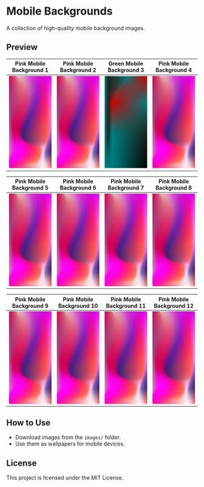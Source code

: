 # Mobile Backgrounds

A collection of high-quality mobile background images.

## Preview

| Pink Mobile Background 1 | Pink Mobile Background 2 | Green Mobile Background 3 | Pink Mobile Background 4 |
|--------------------------|--------------------------|--------------------------|--------------------------|
| <img src="images/pink-mobile-background-image.png" width="220"  style="max-width: 100%;"> | <img src="images/pink-mobile-background-image.png" width="220"  style="max-width: 100%;"> | <img src="images/green-mobile-background-image.png" width="220"  style="max-width: 100%;"> | <img src="images/pink-mobile-background-image.png" width="220"  style="max-width: 100%;"> |

| Pink Mobile Background 5 | Pink Mobile Background 6 | Pink Mobile Background 7 | Pink Mobile Background 8 |
|--------------------------|--------------------------|--------------------------|--------------------------|
| <img src="images/pink-mobile-background-image.png" width="220"  style="max-width: 100%;"> | <img src="images/pink-mobile-background-image.png" width="220"  style="max-width: 100%;"> | <img src="images/pink-mobile-background-image.png" width="220"  style="max-width: 100%;"> | <img src="images/pink-mobile-background-image.png" width="220"  style="max-width: 100%;"> |

| Pink Mobile Background 9 | Pink Mobile Background 10 | Pink Mobile Background 11 | Pink Mobile Background 12 |
|--------------------------|--------------------------|--------------------------|--------------------------|
| <img src="images/pink-mobile-background-image.png" width="220"  style="max-width: 100%;"> | <img src="images/pink-mobile-background-image.png" width="220"  style="max-width: 100%;"> | <img src="images/pink-mobile-background-image.png" width="220"  style="max-width: 100%;"> | <img src="images/pink-mobile-background-image.png" width="220"  style="max-width: 100%;"> |

## How to Use
- Download images from the `images/` folder.
- Use them as wallpapers for mobile devices.

## License
This project is licensed under the MIT License.
